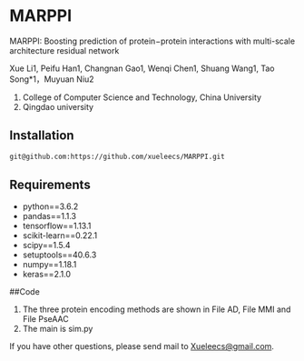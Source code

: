 # MARPPI
MARPPI: Boosting prediction of protein−protein interactions  with multi-scale architecture residual network

Xue Li1, Peifu Han1, Changnan Gao1, Wenqi Chen1, Shuang Wang1, Tao Song*1，Muyuan Niu2

1. College of Computer Science and Technology, China University 
2. Qingdao university

## Installation
```bash
git@github.com:https://github.com/xueleecs/MARPPI.git
```
## Requirements
* python==3.6.2
* pandas==1.1.3
* tensorflow==1.13.1
* scikit-learn==0.22.1
* scipy==1.5.4
* setuptools==40.6.3
* numpy==1.18.1
* keras==2.1.0

##Code
1. The three protein encoding methods are shown in File AD, File MMI and File PseAAC
2. The main is sim.py

If you have other questions, please send mail to Xueleecs@gmail.com.
